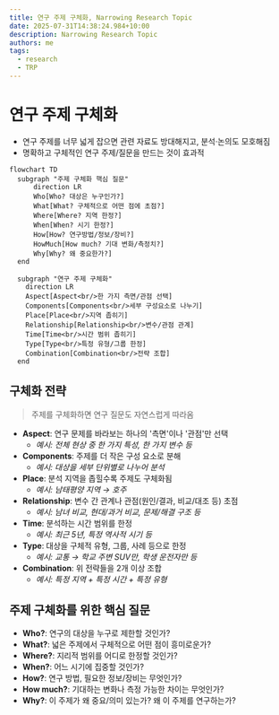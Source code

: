 ```yaml
---
title: 연구 주제 구체화, Narrowing Research Topic
date: 2025-07-31T14:38:24.984+10:00
description: Narrowing Research Topic
authors: me
tags:
  - research
  - TRP
---
```



# 연구 주제 구체화

- 연구 주제를 너무 넓게 잡으면 관련 자료도 방대해지고, 분석·논의도 모호해짐
- 명확하고 구체적인 연구 주제/질문을 만드는 것이 효과적

```mermaid
flowchart TD
  subgraph "주제 구체화 핵심 질문"
      direction LR
      Who[Who? 대상은 누구인가?]
      What[What? 구체적으로 어떤 점에 초점?]
      Where[Where? 지역 한정?]
      When[When? 시기 한정?]
      How[How? 연구방법/정보/장비?]
      HowMuch[How much? 기대 변화/측정치?]
      Why[Why? 왜 중요한가?]
  end
  
  subgraph "연구 주제 구체화"
    direction LR
    Aspect[Aspect<br/>한 가지 측면/관점 선택]
    Components[Components<br/>세부 구성요소로 나누기]
    Place[Place<br/>지역 좁히기]
    Relationship[Relationship<br/>변수/관점 관계]
    Time[Time<br/>시간 범위 좁히기]
    Type[Type<br/>특정 유형/그룹 한정]
    Combination[Combination<br/>전략 조합]
  end
```

## 구체화 전략

> 주제를 구체화하면 연구 질문도 자연스럽게 따라옴

- **Aspect**: 연구 문제를 바라보는 하나의 '측면'이나 '관점'만 선택
  - *예시: 전체 현상 중 한 가지 특성, 한 가지 변수 등*
- **Components**: 주제를 더 작은 구성 요소로 분해
  - *예시: 대상을 세부 단위별로 나누어 분석*
- **Place**: 분석 지역을 좁힐수록 주제도 구체화됨
  - *예시: 남태평양 지역 → 호주*
- **Relationship**: 변수 간 관계나 관점(원인/결과, 비교/대조 등) 초점
  - *예시: 남녀 비교, 현대/과거 비교, 문제/해결 구조 등*
- **Time**: 분석하는 시간 범위를 한정
  - *예시: 최근 5년, 특정 역사적 시기 등*
- **Type**: 대상을 구체적 유형, 그룹, 사례 등으로 한정
  - *예시: 교통 → 학교 주변 SUV만, 학생 운전자만 등*
- **Combination**: 위 전략들을 2개 이상 조합
  - *예시: 특정 지역 + 특정 시간 + 특정 유형*

## 주제 구체화를 위한 핵심 질문

- **Who?**: 연구의 대상을 누구로 제한할 것인가?
- **What?**: 넓은 주제에서 구체적으로 어떤 점이 흥미로운가?
- **Where?**: 지리적 범위를 어디로 한정할 것인가?
- **When?**: 어느 시기에 집중할 것인가?
- **How?**: 연구 방법, 필요한 정보/장비는 무엇인가?
- **How much?**: 기대하는 변화나 측정 가능한 차이는 무엇인가?
- **Why?**: 이 주제가 왜 중요/의미 있는가? 왜 이 주제를 연구하는가?
